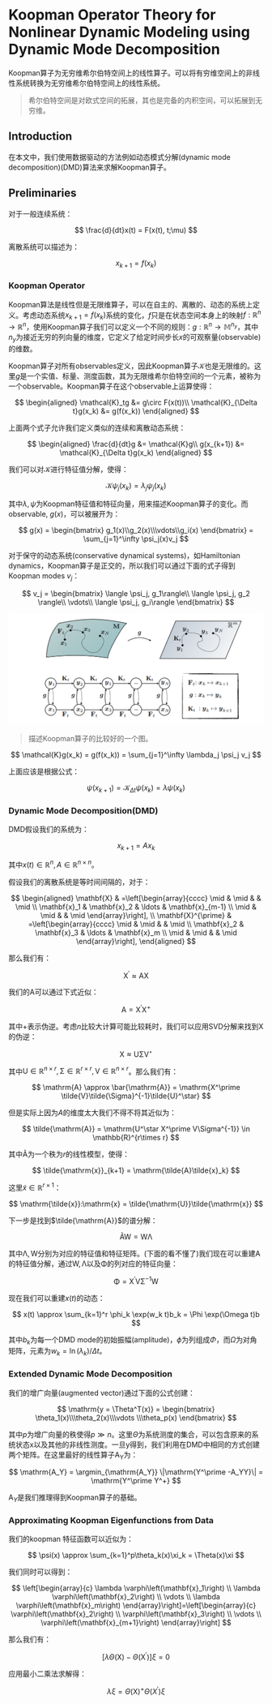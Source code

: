 # Koopman Operator Theory for Nonlinear Dynamic Modeling using Dynamic Mode Decomposition

Koopman算子为无穷维希尔伯特空间上的线性算子。可以将有穷维空间上的非线性系统转换为无穷维希尔伯特空间上的线性系统。

> 希尔伯特空间是对欧式空间的拓展，其也是完备的内积空间，可以拓展到无穷维。

## Introduction

在本文中，我们使用数据驱动的方法例如动态模式分解(dynamic mode decomposition)(DMD)算法来求解Koopman算子。

## Preliminaries

对于一般连续系统：

$$
\frac{d}{dt}x(t) = F(x(t), t;\mu)
$$

离散系统可以描述为：

$$
x_{k+1} = f(x_k)
$$

### Koopman Operator

Koopman算法是线性但是无限维算子，可以在自主的、离散的、动态的系统上定义。考虑动态系统$x_{k+1} = f(x_k)$系统的变化，$f$只是在状态空间本身上的映射$f:\mathbb{R}^n \rightarrow \mathbb{R}^n$，使用Koopman算子我们可以定义一个不同的规则：$g:\mathbb{R}^n \rightarrow\mathbb{M}^{n_y}$，其中$n_y$为接近无穷的列向量的维度，它定义了给定时间步长$x$的可观察量(observable)的维数。

Koopman算子对所有observables定义，因此Koopman算子$\mathcal{K}$也是无限维的。这里$g$是一个实值、标量、测度函数，其为无限维希尔伯特空间的一个元素，被称为一个observable。Koopman算子在这个observable上运算使得：

$$
\begin{aligned}
    \mathcal{K}_tg &= g\circ F(x(t))\\
    \mathcal{K}_{\Delta t}g(x_k) &= g(f(x_k))
\end{aligned}
$$

上面两个式子允许我们定义类似的连续和离散动态系统：

$$
\begin{aligned}
    \frac{d}{dt}g &= \mathcal{K}g\\
    g(x_{k+1}) &= \mathcal{K}_{\Delta t}g(x_k)
\end{aligned}
$$

我们可以对$\mathcal{K}$进行特征值分解，使得：

$$
\mathcal{K}\psi_j(x_k) = \lambda_j \psi_j(x_k)
$$

其中$\lambda,\psi$为Koopman特征值和特征向量，用来描述Koopman算子的变化。而observable, $g(x)$，可以被展开为：

$$
g(x) = \begin{bmatrix}
    g_1(x)\\g_2(x)\\\vdots\\g_i(x)
\end{bmatrix} = \sum_{j=1}^\infty \psi_j(x)v_j
$$

对于保守的动态系统(conservative dynamical systems)，如Hamiltonian dynamics，Koopman算子是正交的，所以我们可以通过下面的式子得到Koopman modes $v_j$：

$$
v_j = \begin{bmatrix}
\langle \psi_j, g_1\rangle\\
\langle \psi_j, g_2 \rangle\\
\vdots\\
\langle \psi_j, g_i\rangle
\end{bmatrix}
$$

![1](1.png)

> 描述Koopman算子的比较好的一个图。

$$
\mathcal{K}g(x_k) = g(f(x_k)) = \sum_{j=1}^\infty \lambda_j \psi_j v_j
$$

上面应该是根据公式：

$$
\psi(x_{k+1}) = \mathcal{K}_{\Delta t}\psi(x_k) = \lambda \psi(x_k)
$$

### Dynamic Mode Decomposition(DMD)

DMD假设我们的系统为：

$$
x_{k+1} = Ax_{k}
$$

其中$x(t)\in \mathbb{R}^n, A\in \mathbb{R}^{n\times n}$。

假设我们的离散系统是等时间间隔的，对于：

$$
\begin{aligned}
\mathbf{X} & =\left[\begin{array}{cccc}
\mid & \mid & & \mid \\
\mathbf{x}_1 & \mathbf{x}_2 & \ldots & \mathbf{x}_{m-1} \\
\mid & \mid & & \mid
\end{array}\right], \\
\mathbf{X}^{\prime} & =\left[\begin{array}{cccc}
\mid & \mid & & \mid \\
\mathbf{x}_2 & \mathbf{x}_3 & \ldots & \mathbf{x}_m \\
\mid & \mid & & \mid
\end{array}\right],
\end{aligned}
$$

那么我们有：

$$
\mathrm{X}^\prime \approx \mathrm{AX}
$$

我们的$\mathrm{A}$可以通过下式近似：

$$
\mathrm{A = X^\prime X^{+}}
$$

其中+表示伪逆。考虑$n$比较大计算可能比较耗时，我们可以应用SVD分解来找到$\mathrm{X}$的伪逆：

$$
\mathrm{X} \approx \mathrm{U\Sigma V^\star}
$$

其中$\mathrm{U}\in \mathbb{R}^{n\times r}, \mathrm{\Sigma}\in \mathbb{R}^{r\times r},\mathrm{V}\in \mathbb{R}^{n\times r}$。那么我们有：

$$
\mathrm{A} \approx \bar{\mathrm{A}} = \mathrm{X^\prime \tilde{V}\tilde{\Sigma}^{-1}\tilde{U}^\star}
$$

但是实际上因为$A$的维度太大我们不得不将其近似为：

$$
\tilde{\mathrm{A}} = \mathrm{U^\star X^\prime V\Sigma^{-1}} \in \mathbb{R}^{r\times r}
$$

其中$\mathrm{\tilde{A}}$为一个秩为$r$的线性模型，使得：

$$
\tilde{\mathrm{x}}_{k+1} = \mathrm{\tilde{A}\tilde{x}_k}
$$

这里$\tilde{x}\in \mathbb{R}^{r\times 1}$：

$$
\mathrm{\tilde{x}}:\mathrm{x} = \tilde{\mathrm{U}}\tilde{\mathrm{x}}
$$

下一步是找到$\tilde{\mathrm{A}}$的谱分解：

$$
\mathrm{\tilde{A}W = W\Lambda}
$$

其中$\mathrm{\Lambda, W}$分别为对应的特征值和特征矩阵。(下面的看不懂了)我们现在可以重建$\mathrm{A}$的特征值分解，通过$\mathrm{W,\Lambda}$以及$\mathrm{\Phi}$的列对应的特征向量：

$$
\mathrm{\Phi = X^\prime V\Sigma^{-1}W}
$$

现在我们可以重建$x(t)$的动态：

$$
x(t) \approx \sum_{k=1}^r \phi_k \exp(w_k t)b_k = \Phi \exp(\Omega t)b
$$

其中$b_k$为每一个DMD mode的初始振幅(amplitude)，$\phi$为列组成$\Phi$，而$\Omega$为对角矩阵，元素为$w_k = \ln(\lambda_k)/\Delta t$。

### Extended Dynamic Mode Decomposition

我们的增广向量(augmented vector)通过下面的公式创建：

$$
\mathrm{y = \Theta^T(x)} = \begin{bmatrix}
    \theta_1(x)\\\theta_2(x)\\\vdots \\\theta_p(x)
\end{bmatrix}
$$

其中$p$为增广向量的秩使得$p \gg n$。这里$\Theta$为系统测度的集合，可以包含原来的系统状态$\mathrm{x}$以及其他的非线性测度。一旦$\mathrm{y}$得到，我们利用在DMD中相同的方式创建两个矩阵。在这里最好的线性算子$\mathrm{A_Y}$为：

$$
\mathrm{A_Y} = \argmin_{\mathrm{A_Y}} \|\mathrm{Y^\prime -A_YY}\| = \mathrm{Y^\prime Y^+}
$$

$\mathrm{A}_Y$是我们推理得到Koopman算子的基础。

### Approximating Koopman Eigenfunctions from Data

我们的koopman 特征函数可以近似为：

$$
\psi(x) \approx \sum_{k=1}^p\theta_k(x)\xi_k = \Theta(x)\xi
$$

我们同时可以得到：

$$
\left[\begin{array}{c}
\lambda \varphi\left(\mathbf{x}_1\right) \\
\lambda \varphi\left(\mathbf{x}_2\right) \\
\vdots \\
\lambda \varphi\left(\mathbf{x}_m\right)
\end{array}\right]=\left[\begin{array}{c}
\varphi\left(\mathbf{x}_2\right) \\
\varphi\left(\mathbf{x}_3\right) \\
\vdots \\
\varphi\left(\mathbf{x}_{m+1}\right)
\end{array}\right]
$$

那么我们有：

$$
[\lambda \Theta(\mathrm{X}) - \Theta(\mathrm{X}^\prime)]\xi = 0
$$

应用最小二乘法求解得：

$$
\lambda \xi  = \Theta(\mathrm{X})^+\Theta(X^\prime) \xi
$$

